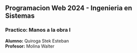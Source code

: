 ## **Programacion Web 2024 - Ingenieria en Sistemas** 
### Practico: Manos a la obra I 
**Alumno:** Quiroga Stek Esteban  
**Profesor:** Molina Walter
